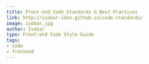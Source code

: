 ```yaml
---
title: Front-end Code Standards & Best Practices
link: http://isobar-idev.github.io/code-standards/
image: isobar.jpg
author: Isobar
type: Front-end Code Style Guide
tags:
- code
- frontend
---
```

